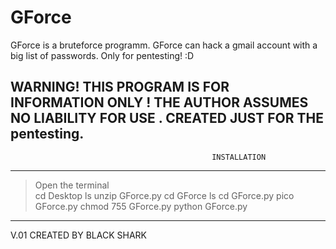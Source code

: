 # GForce
GForce is a bruteforce programm. GForce can hack a gmail account with a big list of passwords. Only for pentesting! :D 


WARNING!
THIS PROGRAM IS FOR INFORMATION ONLY ! THE AUTHOR ASSUMES NO LIABILITY FOR USE . CREATED JUST FOR THE pentesting.
----------------------------------------------------------------------------------------------------------------
                                                 INSTALLATION
----------------------------------------------------------------------------------------------------------------
>Open the terminal                                                                                             
>cd Desktop
>ls
>unzip GForce.py
>cd GForce
>ls
>cd GForce.py
>pico GForce.py
>chmod 755 GForce.py
>python GForce.py 
----------------------------------------------------------------------------------------------------------------
 V.01 CREATED BY BLACK SHARK

